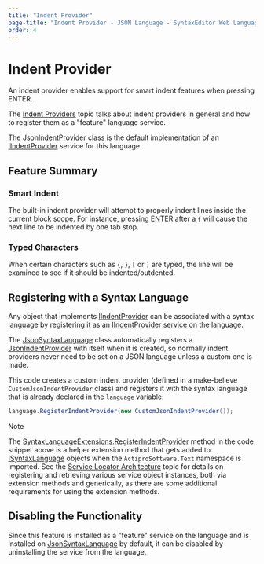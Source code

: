 ```yaml
---
title: "Indent Provider"
page-title: "Indent Provider - JSON Language - SyntaxEditor Web Languages Add-on"
order: 4
---
```

# Indent Provider

An indent provider enables support for smart indent features when pressing ENTER.

The [Indent Providers](../../user-interface/input-output/indent-providers.md) topic talks about indent providers in general and how to register them as a "feature" language service.

The [JsonIndentProvider](xref:ActiproSoftware.Text.Languages.JavaScript.Implementation.JsonIndentProvider) class is the default implementation of an [IIndentProvider](xref:@ActiproUIRoot.Controls.SyntaxEditor.IIndentProvider) service for this language.

## Feature Summary

### Smart Indent

The built-in indent provider will attempt to properly indent lines inside the current block scope.  For instance, pressing ENTER after a `{` will cause the next line to be indented by one tab stop.

### Typed Characters

When certain characters such as `{`, `}`, `[` or `]` are typed, the line will be examined to see if it should be indented/outdented.

## Registering with a Syntax Language

Any object that implements [IIndentProvider](xref:@ActiproUIRoot.Controls.SyntaxEditor.IIndentProvider) can be associated with a syntax language by registering it as an [IIndentProvider](xref:@ActiproUIRoot.Controls.SyntaxEditor.IIndentProvider) service on the language.

The [JsonSyntaxLanguage](xref:ActiproSoftware.Text.Languages.JavaScript.Implementation.JsonSyntaxLanguage) class automatically registers a [JsonIndentProvider](xref:ActiproSoftware.Text.Languages.JavaScript.Implementation.JsonIndentProvider) with itself when it is created, so normally indent providers never need to be set on a JSON language unless a custom one is made.

This code creates a custom indent provider (defined in a make-believe `CustomJsonIndentProvider` class) and registers it with the syntax language that is already declared in the `language` variable:

```csharp
language.RegisterIndentProvider(new CustomJsonIndentProvider());
```

> [!NOTE]
> The [SyntaxLanguageExtensions](xref:ActiproSoftware.Text.SyntaxLanguageExtensions).[RegisterIndentProvider](xref:ActiproSoftware.Text.SyntaxLanguageExtensions.RegisterIndentProvider*) method in the code snippet above is a helper extension method that gets added to [ISyntaxLanguage](xref:ActiproSoftware.Text.ISyntaxLanguage) objects when the `ActiproSoftware.Text` namespace is imported.  See the [Service Locator Architecture](../../language-creation/service-locator-architecture.md) topic for details on registering and retrieving various service object instances, both via extension methods and generically, as there are some additional requirements for using the extension methods.

## Disabling the Functionality

Since this feature is installed as a "feature" service on the language and is installed on [JsonSyntaxLanguage](xref:ActiproSoftware.Text.Languages.JavaScript.Implementation.JsonSyntaxLanguage) by default, it can be disabled by uninstalling the service from the language.

